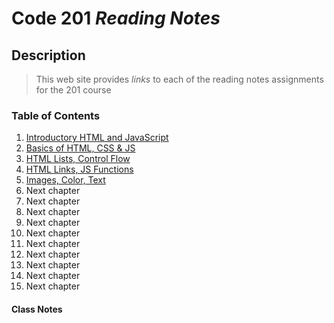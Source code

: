 # Code 201 ***Reading Notes***

## Description 
> This web site provides *links* to each of the reading notes assignments for the 201 course

### Table of Contents
1. [Introductory HTML and JavaScript](class-01.md)
1. [Basics of HTML, CSS & JS](class-02.md)
1. [HTML Lists, Control Flow](class-03.md)
1. [HTML Links, JS Functions](class-04.md)
1. [Images, Color, Text](class-05.md)
1. Next chapter
1. Next chapter
1. Next chapter
1. Next chapter
1. Next chapter
1. Next chapter
1. Next chapter
1. Next chapter
1. Next chapter
1. Next chapter
#### Class Notes


